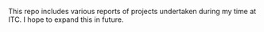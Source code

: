 This repo includes various reports of projects undertaken during my time at ITC. I hope to expand this in future.
 
